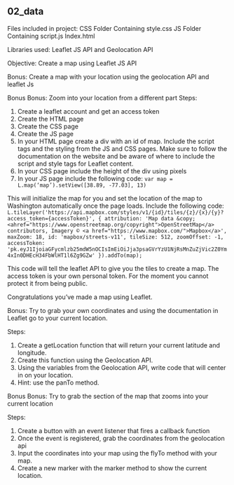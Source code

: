 ## 02_data 

Files included in project: 
CSS Folder
	Containing style.css
JS Folder 
	Containing script.js
Index.html

Libraries used: Leaflet JS API and Geolocation API

Objective: Create a map using Leaflet JS API

Bonus: Create a map with your location using the geolocation API and leaflet Js

Bonus Bonus: Zoom into your location from a different part
Steps: 
1.	Create a leaflet account and get an access token 
2.	Create the HTML page
3.	Create the CSS page
4.	Create the JS page
5.	In your HTML page create a div with an id of map. Include the script tags and the styling from the JS and CSS pages. Make sure to follow the documentation on the website and be aware of where to include the script and style tags for Leaflet content. 
6.	In your CSS page include the height of the div using pixels
7.	In your JS page include the following code:
```var map = L.map(‘map’).setView([38.89, -77.03], 13)```

This will initialize the map for you and set the location of the map to Washington automatically once the page loads. 
Include the following code: 
`` L.tileLayer('https://api.mapbox.com/styles/v1/{id}/tiles/{z}/{x}/{y}?access_token={accessToken}', {
attribution: 'Map data &copy; <ahref="https://www.openstreetmap.org/copyright">OpenStreetMap</a> contributors, Imagery © <a href="https://www.mapbox.com/">Mapbox</a>',
  	  maxZoom: 18,
    	  id: 'mapbox/streets-v11',
 	  tileSize: 512,
  	  zoomOffset: -1,
accessToken: 'pk.eyJ1IjoiaGFycmlzb25mdW5nOCIsImEiOiJja3psaGVrYzU1NjRsMnZuZjVic2Z0Ym4xIn0DHEcH34FbWlHT1l6Zg9GZw'
}).addTo(map); ``

This code will tell the leaflet API to give you the tiles to create a map. The access token is your own personal token. For the moment you cannot protect it from being public. 

Congratulations you’ve made a map using Leaflet. 

Bonus: Try to grab your own coordinates and using the documentation in Leaflet go to your current location. 

Steps:
1.	Create a getLocation function that will return your current latitude and longitude. 
2.	Create this function using the Geolocation API. 
3.	Using the variables from the Geolocation API, write code that will center in on your location. 
4.	Hint: use the panTo method. 

Bonus Bonus: Try to grab the section of the map that zooms into your current location

Steps:
1.	Create a button with an event listener that fires a callback function 
2.	Once the event is registered, grab the coordinates from the geolocation api 
3.	Input the coordinates into your map using the flyTo method with your map. 
4.	Create a new marker with the marker method to show the current location. 
